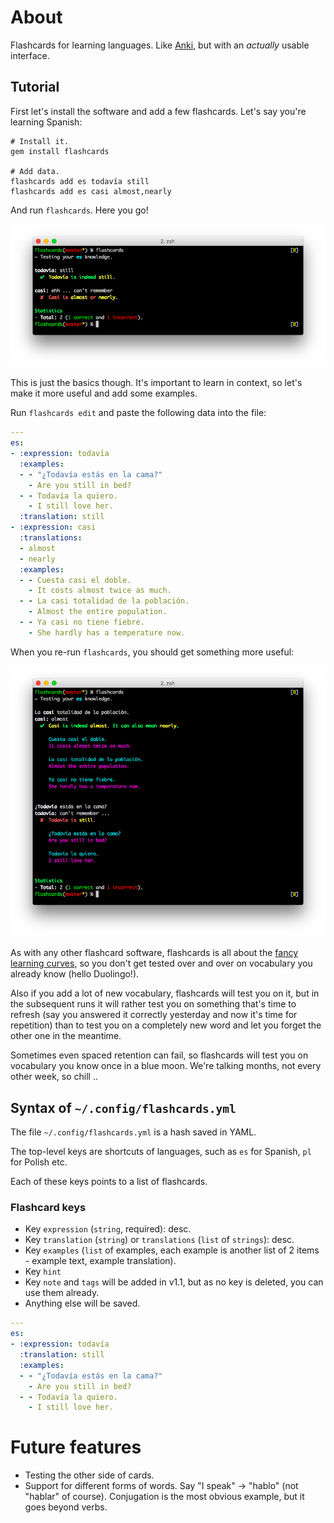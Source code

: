 # About

Flashcards for learning languages. Like [Anki](https://apps.ankiweb.net), but with an *actually* usable interface.

## Tutorial

First let's install the software and add a few flashcards. Let's say you're learning Spanish:

```shell
# Install it.
gem install flashcards

# Add data.
flashcards add es todavía still
flashcards add es casi almost,nearly
```

And run `flashcards`. Here you go!

![flashcards-1](https://raw.githubusercontent.com/botanicus/flashcards/master/doc/flashcards-1.png)

This is just the basics though. It's important to learn in context, so let's
make it more useful and add some examples.

Run `flashcards edit` and paste the following data into the file:

```yaml
---
es:
- :expression: todavía
  :examples:
  - - "¿Todavía estás en la cama?"
    - Are you still in bed?
  - - Todavía la quiero.
    - I still love her.
  :translation: still
- :expression: casi
  :translations:
  - almost
  - nearly
  :examples:
  - - Cuesta casi el doble.
    - It costs almost twice as much.
  - - La casi totalidad de la población.
    - Almost the entire population.
  - - Ya casi no tiene fiebre.
    - She hardly has a temperature now.
```

When you re-run `flashcards`, you should get something more useful:

![flashcards-2](https://raw.githubusercontent.com/botanicus/flashcards/master/doc/flashcards-2.png)

As with any other flashcard software, flashcards is all about the [fancy learning curves](https://en.wikipedia.org/wiki/Spaced_repetition),
so you don't get tested over and over on vocabulary you already know (hello Duolingo!).

Also if you add a lot of new vocabulary, flashcards will test you on it, but
in the subsequent runs it will rather test you on something that's time to refresh
(say you answered it correctly yesterday and now it's time for repetition) than
to test you on a completely new word and let you forget the other one in the meantime.

Sometimes even spaced retention can fail, so flashcards will test you on vocabulary
you know once in a blue moon. We're talking months, not every other week, so chill ..

## Syntax of `~/.config/flashcards.yml`

The file `~/.config/flashcards.yml` is a hash saved in YAML.

The top-level keys are shortcuts of languages, such as `es` for Spanish, `pl` for Polish etc.

Each of these keys points to a list of flashcards.

### Flashcard keys

- Key `expression` (`string`, required): desc.
- Key `translation` (`string`) or `translations` (`list` of `strings`): desc.
- Key `examples` (`list` of examples, each example is another list of 2 items - example text, example translation).
- Key `hint`
- Key `note` and `tags` will be added in v1.1, but as no key is deleted, you can use them already.
- Anything else will be saved.

```yaml
---
es:
- :expression: todavía
  :translation: still
  :examples:
  - - "¿Todavía estás en la cama?"
    - Are you still in bed?
  - - Todavía la quiero.
    - I still love her.
```

# Future features

- Testing the other side of cards.
- Support for different forms of words. Say "I speak" -> "hablo" (not "hablar" of course).
  Conjugation is the most obvious example, but it goes beyond verbs.
